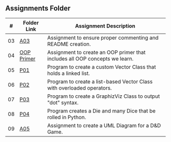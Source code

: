 ##  Assignments Folder

|   #   | Folder Link | Assignment Description |
| :---: | ----------- | ---------------------- |
|   03  |[A03](https://github.com/EthanJBailey/2143-OOP-bailey/tree/main/Assignments/A03)| Assignment to ensure proper commenting and README creation.|
|   04  |[OOP Primer](https://github.com/EthanJBailey/2143-OOP-bailey/tree/main/Assignments/OOP_Primer)| Assignment to create an OOP primer that includes all OOP concepts we learn.|
|   05  |[P01](https://github.com/EthanJBailey/2143-OOP-bailey/tree/main/Assignments/P01)| Program to create a custom Vector Class that holds a linked list.|
|   06  |[P02](https://github.com/EthanJBailey/2143-OOP-bailey/tree/main/Assignments/P02)| Program to create a list-based Vector Class with overloaded operators.|
|   07  |[P03](https://github.com/EthanJBailey/2143-OOP-bailey/tree/main/Assignments/P03)| Program to create a GraphizViz Class to output "dot" syntax.|
|   08  |[P04](https://github.com/EthanJBailey/2143-OOP-bailey/tree/main/Assignments/P04)| Program creates a Die and many Dice that be rolled in Python.|
|   09  |[A05](https://github.com/EthanJBailey/2143-OOP-bailey/tree/main/Assignments/A05)| Assignment to create a UML Diagram for a D&D Game.|



